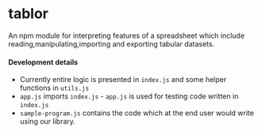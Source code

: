 # tablor

An npm module for interpreting features of a spreadsheet which include reading,manipulating,importing and exporting tabular datasets.

#### Development details
* Currently entire logic is presented in `index.js` and some helper functions in `utils.js`
* `app.js` imports `index.js` - `app.js` is used for testing code written in `index.js`
* `sample-program.js` contains the code which at the end user would write using our library.
